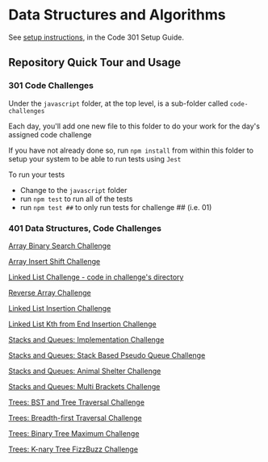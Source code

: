 # Data Structures and Algorithms

See [setup instructions](https://codefellows.github.io/setup-guide/code-301/3-code-challenges), in the Code 301 Setup Guide.

## Repository Quick Tour and Usage

### 301 Code Challenges

Under the `javascript` folder, at the top level, is a sub-folder called `code-challenges`

Each day, you'll add one new file to this folder to do your work for the day's assigned code challenge

If you have not already done so, run `npm install` from within this folder to setup your system to be able to run tests using `Jest`

To run your tests

- Change to the `javascript` folder
- run `npm test` to run all of the tests
- run `npm test ##` to only run tests for challenge ## (i.e. 01)

### 401 Data Structures, Code Challenges

[Array Binary Search Challenge](./javascript/code-challenges/array-binary-search/README.md)

[Array Insert Shift Challenge](./javascript/code-challenges/array-insert-shift/README.md)

[Linked List Challenge - code in challenge's directory](./javascript/code-challenges/linked-list/README.md)

[Reverse Array Challenge](./javascript/code-challenges/reverse-array/README.md)

[Linked List Insertion Challenge](./javascript/code-challenges/linked-list-insertions/README.md)

[Linked List Kth from End Insertion Challenge](./javascript/code-challenges/linked-list-kth/README.md)

[Stacks and Queues: Implementation Challenge]('./javascript/code-challenges/stack-and-queue/README.md)

[Stacks and Queues: Stack Based Pseudo Queue Challenge]('./javascript/code-challenges/stack-pseudo-queue/README.md)

[Stacks and Queues: Animal Shelter Challenge]('./javascript/code-challenges/stack-queue-animal-shelter/README.md)

[Stacks and Queues: Multi Brackets Challenge]('./javascript/code-challenges/stack-queue-brackets/README.md)

[Trees: BST and Tree Traversal Challenge]('./javascript/code-challenges/trees/README.md)

[Trees: Breadth-first Traversal Challenge]('./javascript/code-challenges/trees-breadth-first/README.md)

[Trees: Binary Tree Maximum Challenge]('./javascript/code-challenges/tree-max/README.md)

[Trees: K-nary Tree FizzBuzz Challenge]('./javascript/code-challenges/tree-fizz-buzz/README.md)